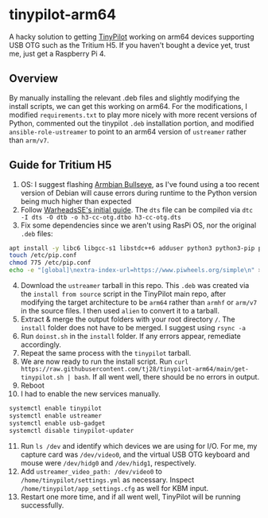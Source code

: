 # tinypilot-arm64
A hacky solution to getting [TinyPilot](https://github.com/tiny-pilot/tinypilot) working on arm64 devices supporting USB OTG such as the Tritium H5. If you haven't bought a device yet, trust me, just get a Raspberry Pi 4.

## Overview
By manually installing the relevant .deb files and slightly modifying the install scripts, we can get this working on arm64. For the modifications, I modified `requirements.txt` to play more nicely with more recent versions of Python, commented out the tinypilot `.deb` installation portion, and modified `ansible-role-ustreamer` to point to an arm64 version of `ustreamer` rather than `arm/v7`.

## Guide for Tritium H5
1. OS: I suggest flashing [Armbian Bullseye](http://xogium.performanceservers.nl/archive/tritium-h5/archive/Armbian_23.02.2_Tritium-h5_bullseye_current_5.15.93.img.xz), as I've found using a too recent version of Debian will cause errors during runtime to the Python version being much higher than expected
2. Follow [WarheadsSE's initial guide](https://gist.github.com/WarheadsSE/f90359e0f6955478c806ecbd04a643a3). The `dts` file can be compiled via `dtc -I dts -O dtb -o h3-cc-otg.dtbo h3-cc-otg.dts`
3. Fix some dependencies since we aren't using RasPi OS, nor the original `.deb` files:
```bash
apt install -y libc6 libgcc-s1 libstdc++6 adduser python3 python3-pip python3-venv sudo nginx
touch /etc/pip.conf
chmod 775 /etc/pip.conf
echo -e "[global]\nextra-index-url=https://www.piwheels.org/simple\n" > /etc/pip.conf
```
4. Download the `ustreamer` tarball in this repo. This `.deb` was created via the `install from source` script in the TinyPilot main repo, after modifying the target architecture to be `arm64` rather than `armhf` or `arm/v7` in the source files. I then used `alien` to convert it to a tarball.
5. Extract & merge the output folders with your root directory `/`. The `install` folder does not have to be merged. I suggest using `rsync -a`
6. Run `doinst.sh` in the `install` folder. If any errors appear, remediate accordingly.
7. Repeat the same process with the `tinypilot` tarball.
8. We are now ready to run the install script. Run `curl https://raw.githubusercontent.com/tj28/tinypilot-arm64/main/get-tinypilot.sh | bash`. If all went well, there should be no errors in output. 
9. Reboot
10. I had to enable the new services manually.
```bash
systemctl enable tinypilot
systemctl enable ustreamer
systemctl enable usb-gadget
systemctl disable tinypilot-updater
```
11. Run `ls /dev` and identify which devices we are using for I/O. For me, my capture card was `/dev/video0`, and the virtual USB OTG keyboard and mouse were `/dev/hidg0` and `/dev/hidg1`, respectively.
12. Add `ustreamer_video_path: /dev/video0` to `/home/tinypilot/settings.yml` as necessary. Inspect `/home/tinypilot/app_settings.cfg` as well for KBM input.
13. Restart one more time, and if all went well, TinyPilot will be running successfully.

